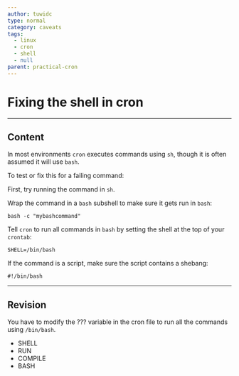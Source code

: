 ```yaml
---
author: tuwidc
type: normal
category: caveats
tags:
  - linux
  - cron
  - shell
  - null
parent: practical-cron
---
```


# Fixing the shell in cron


---

## Content

In most environments `cron` executes commands using `sh`, though  it is often assumed it will use `bash`.

To test or fix this for a failing command:

First, try running the command in `sh`.

Wrap the command in a `bash` subshell to make sure it gets run in `bash`:

```plain-text
bash -c "mybashcommand"
```

Tell `cron` to run all commands in `bash` by setting the shell at the top of your `crontab`:

```plain-text
SHELL=/bin/bash
```

If the command is a script, make sure the script contains a shebang:

```plain-text
#!/bin/bash
```


---

## Revision

You have to modify the ??? variable in the cron file to run all the commands using `/bin/bash`.

- SHELL
- RUN
- COMPILE
- BASH
 

